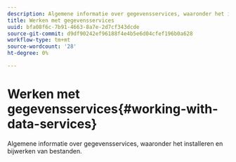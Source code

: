 ```yaml
---
description: Algemene informatie over gegevensservices, waaronder het installeren en bijwerken van bestanden.
title: Werken met gegevensservices
uuid: bfa08f6c-7b91-4663-8a7e-2d7cf343dcde
source-git-commit: d9df90242ef96188f4e4b5e6d04cfef196b0a628
workflow-type: tm+mt
source-wordcount: '28'
ht-degree: 0%

---
```



# Werken met gegevensservices{#working-with-data-services}

Algemene informatie over gegevensservices, waaronder het installeren en bijwerken van bestanden.

